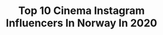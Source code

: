 ---
title: Top 10 Cinema Instagram Influencers In Norway In 2020
description: >-
  Find top cinema Instagram influencers in Norway in 2020. Most popular hashtags: #cinematography #norway #artwork #motivation.
platform: Instagram
profiles:
  - username: "adriankrog1"
    fullname: >-
      ＡＤＲＩＡＮ ＫＲＯＧ🇳🇴
    location: "Norway"
    followers: 111395
    engagement: 561
    commentsToLikes: 0.018030
    id: ck136e64w61r70i19wjm8b3uo
    verified: false
    hashtags: "#thailand, #telianorge, #kualalumpur, #exploretheworld"
  - username: "kimsorens1"
    fullname: >-
      Kim Sørensen | TravelPhoto
    location: "Norway"
    followers: 59402
    engagement: 167
    commentsToLikes: 0.057037
    id: ck5zrk8pbwql80i14aof1nc9l
    verified: false
    hashtags: "#throwback, #dreams, #tools, #smiling"
  - username: "leoplaketti"
    fullname: >-
      LEO PLAKETTI🗺VIDEO CREATOR©
    location: "Norway"
    followers: 5487
    engagement: 956
    commentsToLikes: 0.033655
    id: ck5zrxf7hxfhr0i14m17pc4e9
    verified: false
    hashtags: "#corona, #bmwi8, #mensfashion, #photo"
  - username: "jasperpaakkonen"
    fullname: >-
      Jasper Pääkkönen
    location: "Norway"
    followers: 277761
    engagement: 604
    commentsToLikes: 0.008273
    id: ck0ua0u8rb7b40i198oqzqc90
    verified: true
    hashtags: "#rifflinghitch, #dambusters, #rokkenroll, #krugernationalpark"
  - username: "sigurd.vedal"
    fullname: >-
      S i g u r d   V e d a l
    location: "Norway"
    followers: 1018628
    engagement: 156
    commentsToLikes: 0.040364
    id: ck0vw3qgwrys00i197kombffa
    verified: true
    hashtags: "#setyourgoals, #failure, #hustlemode, #dreamchasers"
  - username: "andre_larsen"
    fullname: >-
      🪐ANDRÉxLARSEN
    location: "Norway"
    followers: 7301
    engagement: 1251
    commentsToLikes: 0.048508
    id: ck55pn1pmax6q0i1149176t5h
    verified: false
    hashtags: "#360camera, #cars, #driftcar, #impulserc"
  - username: "redhoot_"
    fullname: >-
      Redhoot (oboemonger)
    location: "Norway"
    followers: 33825
    engagement: 677
    commentsToLikes: 0.019352
    id: ck15pgwywxtjz0i19ont8fwc9
    verified: false
    hashtags: "#motionmate, #agisoft, #cinematography, #physics"
  - username: "domenicosolazzo"
    fullname: >-
      Domenico Solazzo ✪
    location: "Norway"
    followers: 20564
    engagement: 218
    commentsToLikes: 0.044466
    id: ck139a9rlkazd0i19cu9uc7qh
    verified: false
    hashtags: "#photoshop, #slack, #youtubersbelike, #500subs"
  - username: "jennyhval"
    fullname: >-
      
    location: "Norway"
    followers: 15153
    engagement: 790
    commentsToLikes: 0.028796
    id: ck0ubs897f7r70i19ry19dqgi
    verified: false
    hashtags: ""
  - username: "jamesbondmagasinet"
    fullname: >-
      James Bond Norway
    location: "Norway"
    followers: 33127
    engagement: 90
    commentsToLikes: 0.024364
    id: ck14go6qd67ez0i194nog56vr
    verified: false
    hashtags: "#johnbarry, #movies, #visitsoelden, #007store"
---